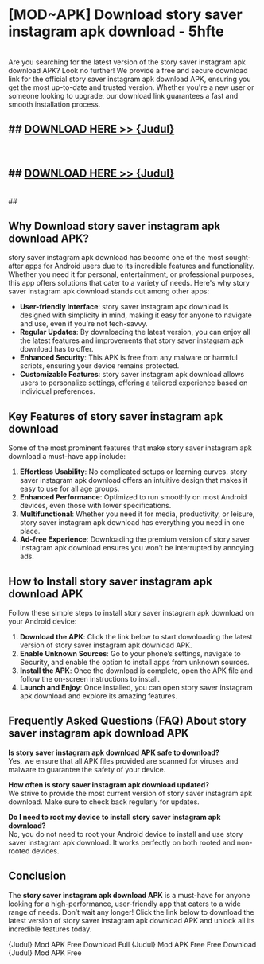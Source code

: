 # [MOD~APK] Download story saver instagram apk download - 5hfte <br>
<br>
Are you searching for the latest version of the story saver instagram apk download APK? Look no further! We provide a free and secure download link for the official story saver instagram apk download APK, ensuring you get the most up-to-date and trusted version. Whether you're a new user or someone looking to upgrade, our download link guarantees a fast and smooth installation process.


## ##  [DOWNLOAD HERE >> {Judul}](https://geoflix.me/watch.php?title=story_saver_instagram_apk_download&ref=git)
  <br>

##  ## [DOWNLOAD HERE >> {Judul}](https://geoflix.me/watch.php?title=story_saver_instagram_apk_download&ref=git)
  <br>
  ##



## Why Download story saver instagram apk download APK?

story saver instagram apk download has become one of the most sought-after apps for Android users due to its incredible features and functionality. Whether you need it for personal, entertainment, or professional purposes, this app offers solutions that cater to a variety of needs. Here's why story saver instagram apk download stands out among other apps:

- **User-friendly Interface**: story saver instagram apk download is designed with simplicity in mind, making it easy for anyone to navigate and use, even if you’re not tech-savvy.
- **Regular Updates**: By downloading the latest version, you can enjoy all the latest features and improvements that story saver instagram apk download has to offer.
- **Enhanced Security**: This APK is free from any malware or harmful scripts, ensuring your device remains protected.
- **Customizable Features**: story saver instagram apk download allows users to personalize settings, offering a tailored experience based on individual preferences.

## Key Features of story saver instagram apk download

Some of the most prominent features that make story saver instagram apk download a must-have app include:

1. **Effortless Usability**: No complicated setups or learning curves. story saver instagram apk download offers an intuitive design that makes it easy to use for all age groups.
2. **Enhanced Performance**: Optimized to run smoothly on most Android devices, even those with lower specifications.
3. **Multifunctional**: Whether you need it for media, productivity, or leisure, story saver instagram apk download has everything you need in one place.
4. **Ad-free Experience**: Downloading the premium version of story saver instagram apk download ensures you won’t be interrupted by annoying ads.

## How to Install story saver instagram apk download APK

Follow these simple steps to install story saver instagram apk download on your Android device:

1. **Download the APK**: Click the link below to start downloading the latest version of story saver instagram apk download APK.
2. **Enable Unknown Sources**: Go to your phone’s settings, navigate to Security, and enable the option to install apps from unknown sources.
3. **Install the APK**: Once the download is complete, open the APK file and follow the on-screen instructions to install.
4. **Launch and Enjoy**: Once installed, you can open story saver instagram apk download and explore its amazing features.

## Frequently Asked Questions (FAQ) About story saver instagram apk download APK

**Is story saver instagram apk download APK safe to download?**  
Yes, we ensure that all APK files provided are scanned for viruses and malware to guarantee the safety of your device.

**How often is story saver instagram apk download updated?**  
We strive to provide the most current version of story saver instagram apk download. Make sure to check back regularly for updates.

**Do I need to root my device to install story saver instagram apk download?**  
No, you do not need to root your Android device to install and use story saver instagram apk download. It works perfectly on both rooted and non-rooted devices.

## Conclusion

The **story saver instagram apk download APK** is a must-have for anyone looking for a high-performance, user-friendly app that caters to a wide range of needs. Don’t wait any longer! Click the link below to download the latest version of story saver instagram apk download APK and unlock all its incredible features today.

{Judul} Mod APK Free
Download Full {Judul} Mod APK Free
Free Download {Judul} Mod APK Free

